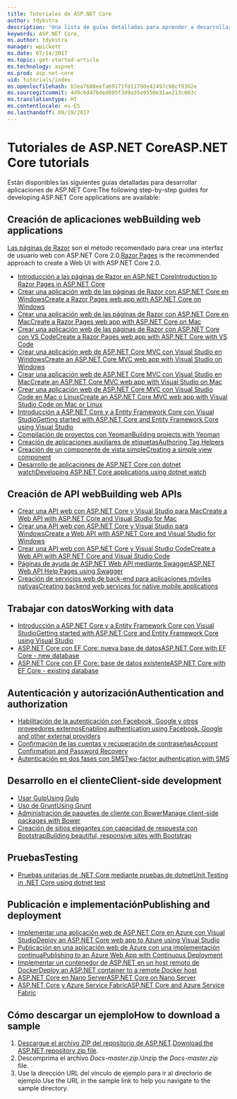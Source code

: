 ```yaml
---
title: Tutoriales de ASP.NET Core
author: tdykstra
description: "Una lista de guías detalladas para aprender a desarrollar aplicaciones de ASP.NET Core."
keywords: ASP.NET Core,
ms.author: tdykstra
manager: wpickett
ms.date: 07/14/2017
ms.topic: get-started-article
ms.technology: aspnet
ms.prod: asp.net-core
uid: tutorials/index
ms.openlocfilehash: b3ea7688eefa69171fd1179de42497c98cf9302e
ms.sourcegitcommit: 4d9c6d47bded895f3d9a35e9550e31ae213c083c
ms.translationtype: HT
ms.contentlocale: es-ES
ms.lasthandoff: 09/19/2017
---
```

# <a name="aspnet-core-tutorials"></a><span data-ttu-id="f9599-104">Tutoriales de ASP.NET Core</span><span class="sxs-lookup"><span data-stu-id="f9599-104">ASP.NET Core tutorials</span></span>

<span data-ttu-id="f9599-105">Están disponibles las siguientes guías detalladas para desarrollar aplicaciones de ASP.NET Core:</span><span class="sxs-lookup"><span data-stu-id="f9599-105">The following step-by-step guides for developing ASP.NET Core applications are available:</span></span>

## <a name="building-web-applications"></a><span data-ttu-id="f9599-106">Creación de aplicaciones web</span><span class="sxs-lookup"><span data-stu-id="f9599-106">Building web applications</span></span>

<span data-ttu-id="f9599-107">[Las páginas de Razor](xref:mvc/razor-pages/index) son el método recomendado para crear una interfaz de usuario web con ASP.NET Core 2.0.</span><span class="sxs-lookup"><span data-stu-id="f9599-107">[Razor Pages](xref:mvc/razor-pages/index) is the recommended approach to create a Web UI with ASP.NET Core 2.0.</span></span>

* [<span data-ttu-id="f9599-108">Introducción a las páginas de Razor en ASP.NET Core</span><span class="sxs-lookup"><span data-stu-id="f9599-108">Introduction to Razor Pages in ASP.NET Core</span></span>](xref:mvc/razor-pages/index)
* [<span data-ttu-id="f9599-109">Crear una aplicación web de las páginas de Razor con ASP.NET Core en Windows</span><span class="sxs-lookup"><span data-stu-id="f9599-109">Create a Razor Pages web app with ASP.NET Core on Windows</span></span>](xref:tutorials/razor-pages/index)
* [<span data-ttu-id="f9599-110">Crear una aplicación web de las páginas de Razor con ASP.NET Core en Mac</span><span class="sxs-lookup"><span data-stu-id="f9599-110">Create a Razor Pages web app with ASP.NET Core on Mac</span></span>](xref:tutorials/razor-pages-mac/index)  
* [<span data-ttu-id="f9599-111">Crear una aplicación web de las páginas de Razor con ASP.NET Core con VS Code</span><span class="sxs-lookup"><span data-stu-id="f9599-111">Create a Razor Pages web app with ASP.NET Core with VS Code</span></span>](xref:tutorials/razor-pages-vsc/index) 
* [<span data-ttu-id="f9599-112">Crear una aplicación web de ASP.NET Core MVC con Visual Studio en Windows</span><span class="sxs-lookup"><span data-stu-id="f9599-112">Create an ASP.NET Core MVC web app with Visual Studio on Windows</span></span>](first-mvc-app/index.md)
* [<span data-ttu-id="f9599-113">Crear una aplicación web de ASP.NET Core MVC con Visual Studio en Mac</span><span class="sxs-lookup"><span data-stu-id="f9599-113">Create an ASP.NET Core MVC web app with Visual Studio on Mac</span></span>](first-mvc-app-mac/index.md)
* [<span data-ttu-id="f9599-114">Crear una aplicación web de ASP.NET Core MVC con Visual Studio Code en Mac o Linux</span><span class="sxs-lookup"><span data-stu-id="f9599-114">Create an ASP.NET Core MVC web app with Visual Studio Code on Mac or Linux </span></span>](first-mvc-app-xplat/index.md)
* [<span data-ttu-id="f9599-115">Introducción a ASP.NET Core y a Entity Framework Core con Visual Studio</span><span class="sxs-lookup"><span data-stu-id="f9599-115">Getting started with ASP.NET Core and Entity Framework Core using Visual Studio</span></span>](../data/ef-mvc/index.md)
* [<span data-ttu-id="f9599-116">Compilación de proyectos con Yeoman</span><span class="sxs-lookup"><span data-stu-id="f9599-116">Building projects with Yeoman</span></span>](../client-side/yeoman.md)
* [<span data-ttu-id="f9599-117">Creación de aplicaciones auxiliares de etiquetas</span><span class="sxs-lookup"><span data-stu-id="f9599-117">Authoring Tag Helpers</span></span>](../mvc/views/tag-helpers/authoring.md)
* [<span data-ttu-id="f9599-118">Creación de un componente de vista simple</span><span class="sxs-lookup"><span data-stu-id="f9599-118">Creating a simple view component</span></span>](../mvc/views/view-components.md#walkthrough-creating-a-simple-view-component)
* [<span data-ttu-id="f9599-119">Desarrollo de aplicaciones de ASP.NET Core con dotnet watch</span><span class="sxs-lookup"><span data-stu-id="f9599-119">Developing ASP.NET Core applications using dotnet watch</span></span>](dotnet-watch.md)

## <a name="building-web-apis"></a><span data-ttu-id="f9599-120">Creación de API web</span><span class="sxs-lookup"><span data-stu-id="f9599-120">Building web APIs</span></span>
* [<span data-ttu-id="f9599-121">Crear una API web con ASP.NET Core y Visual Studio para Mac</span><span class="sxs-lookup"><span data-stu-id="f9599-121">Create a Web API with ASP.NET Core and Visual Studio for Mac</span></span>](xref:tutorials/first-web-api-mac)
* [<span data-ttu-id="f9599-122">Crear una API web con ASP.NET Core y Visual Studio para Windows</span><span class="sxs-lookup"><span data-stu-id="f9599-122">Create a Web API with ASP.NET Core and Visual Studio for Windows</span></span>](first-web-api.md)
* [<span data-ttu-id="f9599-123">Crear una API web con ASP.NET Core y Visual Studio Code</span><span class="sxs-lookup"><span data-stu-id="f9599-123">Create a Web API with ASP.NET Core and Visual Studio Code</span></span>](web-api-vsc.md)
* [<span data-ttu-id="f9599-124">Páginas de ayuda de ASP.NET Web API mediante Swagger</span><span class="sxs-lookup"><span data-stu-id="f9599-124">ASP.NET Web API Help Pages using Swagger</span></span>](web-api-help-pages-using-swagger.md)
* [<span data-ttu-id="f9599-125">Creación de servicios web de back-end para aplicaciones móviles nativas</span><span class="sxs-lookup"><span data-stu-id="f9599-125">Creating backend web services for native mobile applications</span></span>](../mobile/native-mobile-backend.md)

## <a name="working-with-data"></a><span data-ttu-id="f9599-126">Trabajar con datos</span><span class="sxs-lookup"><span data-stu-id="f9599-126">Working with data</span></span>
* [<span data-ttu-id="f9599-127">Introducción a ASP.NET Core y a Entity Framework Core con Visual Studio</span><span class="sxs-lookup"><span data-stu-id="f9599-127">Getting started with ASP.NET Core and Entity Framework Core using Visual Studio</span></span>](../data/ef-mvc/index.md)
* [<span data-ttu-id="f9599-128">ASP.NET Core con EF Core: nueva base de datos</span><span class="sxs-lookup"><span data-stu-id="f9599-128">ASP.NET Core with EF Core - new database</span></span>](https://docs.microsoft.com/ef/core/get-started/aspnetcore/new-db)
* [<span data-ttu-id="f9599-129">ASP.NET Core con EF Core: base de datos existente</span><span class="sxs-lookup"><span data-stu-id="f9599-129">ASP.NET Core with EF Core - existing database</span></span>](https://docs.microsoft.com/ef/core/get-started/aspnetcore/existing-db)

## <a name="authentication-and-authorization"></a><span data-ttu-id="f9599-130">Autenticación y autorización</span><span class="sxs-lookup"><span data-stu-id="f9599-130">Authentication and authorization</span></span>
* [<span data-ttu-id="f9599-131">Habilitación de la autenticación con Facebook, Google y otros proveedores externos</span><span class="sxs-lookup"><span data-stu-id="f9599-131">Enabling authentication using Facebook, Google and other external providers</span></span>](../security/authentication/social/index.md)
* [<span data-ttu-id="f9599-132">Confirmación de las cuentas y recuperación de contraseñas</span><span class="sxs-lookup"><span data-stu-id="f9599-132">Account Confirmation and Password Recovery</span></span>](../security/authentication/accconfirm.md)
* [<span data-ttu-id="f9599-133">Autenticación en dos fases con SMS</span><span class="sxs-lookup"><span data-stu-id="f9599-133">Two-factor authentication with SMS</span></span>](../security/authentication/2fa.md)

## <a name="client-side-development"></a><span data-ttu-id="f9599-134">Desarrollo en el cliente</span><span class="sxs-lookup"><span data-stu-id="f9599-134">Client-side development</span></span>
* [<span data-ttu-id="f9599-135">Usar Gulp</span><span class="sxs-lookup"><span data-stu-id="f9599-135">Using Gulp</span></span>](../client-side/using-gulp.md)
* [<span data-ttu-id="f9599-136">Uso de Grunt</span><span class="sxs-lookup"><span data-stu-id="f9599-136">Using Grunt</span></span>](../client-side/using-grunt.md)
* [<span data-ttu-id="f9599-137">Administración de paquetes de cliente con Bower</span><span class="sxs-lookup"><span data-stu-id="f9599-137">Manage client-side packages with Bower</span></span>](../client-side/bower.md)
* [<span data-ttu-id="f9599-138">Creación de sitios elegantes con capacidad de respuesta con Bootstrap</span><span class="sxs-lookup"><span data-stu-id="f9599-138">Building beautiful, responsive sites with Bootstrap</span></span>](../client-side/bootstrap.md)

## <a name="testing"></a><span data-ttu-id="f9599-139">Pruebas</span><span class="sxs-lookup"><span data-stu-id="f9599-139">Testing</span></span>
* [<span data-ttu-id="f9599-140">Pruebas unitarias de .NET Core mediante pruebas de dotnet</span><span class="sxs-lookup"><span data-stu-id="f9599-140">Unit Testing in .NET Core using dotnet test</span></span>](https://docs.microsoft.com/dotnet/articles/core/testing/unit-testing-with-dotnet-test)

## <a name="publishing-and-deployment"></a><span data-ttu-id="f9599-141">Publicación e implementación</span><span class="sxs-lookup"><span data-stu-id="f9599-141">Publishing and deployment</span></span>
* [<span data-ttu-id="f9599-142">Implementar una aplicación web de ASP.NET Core en Azure con Visual Studio</span><span class="sxs-lookup"><span data-stu-id="f9599-142">Deploy an ASP.NET Core web app to Azure using Visual Studio</span></span>](publish-to-azure-webapp-using-vs.md)
* [<span data-ttu-id="f9599-143">Publicación en una aplicación web de Azure con una implementación continua</span><span class="sxs-lookup"><span data-stu-id="f9599-143">Publishing to an Azure Web App with Continuous Deployment</span></span>](../publishing/azure-continuous-deployment.md)
* [<span data-ttu-id="f9599-144">Implementar un contenedor de ASP.NET en un host remoto de Docker</span><span class="sxs-lookup"><span data-stu-id="f9599-144">Deploy an ASP.NET container to a remote Docker host</span></span>](https://docs.microsoft.com/azure/vs-azure-tools-docker-hosting-web-apps-in-docker)
* [<span data-ttu-id="f9599-145">ASP.NET Core en Nano Server</span><span class="sxs-lookup"><span data-stu-id="f9599-145">ASP.NET Core on Nano Server</span></span>](nano-server.md)
* [<span data-ttu-id="f9599-146">ASP.NET Core y Azure Service Fabric</span><span class="sxs-lookup"><span data-stu-id="f9599-146">ASP.NET Core and Azure Service Fabric</span></span>](https://docs.microsoft.com/azure/service-fabric/service-fabric-add-a-web-frontend)

<a name="download"></a> 
## <a name="how-to-download-a-sample"></a><span data-ttu-id="f9599-147">Cómo descargar un ejemplo</span><span class="sxs-lookup"><span data-stu-id="f9599-147">How to download a sample</span></span>
1. <span data-ttu-id="f9599-148">[Descargue el archivo ZIP del repositorio de ASP.NET](https://codeload.github.com/aspnet/Docs/zip/master).</span><span class="sxs-lookup"><span data-stu-id="f9599-148">[Download the ASP.NET repository zip file](https://codeload.github.com/aspnet/Docs/zip/master).</span></span>
1. <span data-ttu-id="f9599-149">Descomprima el archivo *Docs-master.zip*.</span><span class="sxs-lookup"><span data-stu-id="f9599-149">Unzip the *Docs-master.zip* file.</span></span>
1. <span data-ttu-id="f9599-150">Use la dirección URL del vínculo de ejemplo para ir al directorio de ejemplo.</span><span class="sxs-lookup"><span data-stu-id="f9599-150">Use the URL in the sample link to help you navigate to the sample directory.</span></span> 
